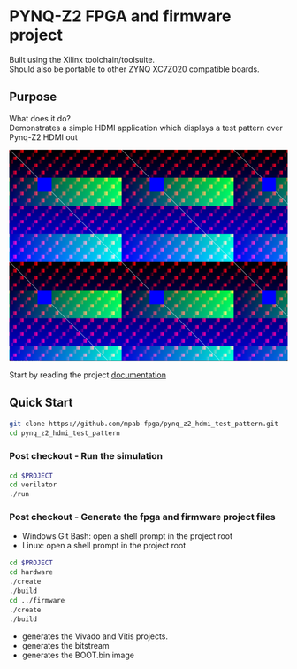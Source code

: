 # PYNQ-Z2 FPGA and firmware project

Built using the Xilinx toolchain/toolsuite.  
Should also be portable to other ZYNQ XC7Z020 compatible boards.

## Purpose

What does it do?  
Demonstrates a simple HDMI application which displays a test pattern over Pynq-Z2 HDMI out

<img src="./docs/test_pattern.png" width="1024" />

Start by reading the project [documentation](./docs/docs.md)

## Quick Start

```sh
git clone https://github.com/mpab-fpga/pynq_z2_hdmi_test_pattern.git
cd pynq_z2_hdmi_test_pattern
```

### Post checkout - Run the simulation

```sh
cd $PROJECT
cd verilator
./run
```

### Post checkout - Generate the fpga and firmware project files

- Windows Git Bash: open a shell prompt in the project root
- Linux: open a shell prompt in the project root

```sh
cd $PROJECT
cd hardware
./create
./build
cd ../firmware
./create
./build
```

- generates the Vivado and Vitis projects.
- generates the bitstream
- generates the BOOT.bin image
